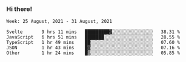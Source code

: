 ### Hi there!

<!--START_SECTION:waka-->
```text
Week: 25 August, 2021 - 31 August, 2021

Svelte       9 hrs 11 mins   █████████▓░░░░░░░░░░░░░░░   38.31 % 
JavaScript   6 hrs 51 mins   ███████░░░░░░░░░░░░░░░░░░   28.55 % 
TypeScript   1 hr 49 mins    ██░░░░░░░░░░░░░░░░░░░░░░░   07.60 % 
JSON         1 hr 43 mins    █▓░░░░░░░░░░░░░░░░░░░░░░░   07.16 % 
Other        1 hr 24 mins    █▒░░░░░░░░░░░░░░░░░░░░░░░   05.85 % 
```
<!--END_SECTION:waka-->
